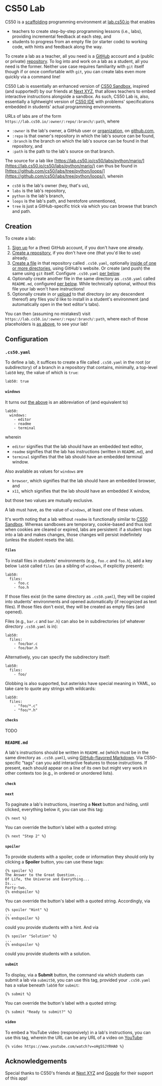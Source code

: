# CS50 Lab

CS50 is a [scaffolding](https://en.wikipedia.org/wiki/Instructional_scaffolding) programming environment at [lab.cs50.io](https://lab.cs50.io/) that enables

* teachers to create step-by-step programming lessons (i.e., labs), providing incremental feedback at each step, and
* students to progress from an empty file (or starter code) to working code, with hints and feedback along the way.

To create a lab as a teacher, all you need is a [GitHub](https://github.com/) account and a (public or private) [repository](https://help.github.com/articles/create-a-repo/). To log into and work on a lab as a student, all you need is the former. Neither use case requires familiarity with `git` itself though if or once comfortable with `git`, you can create labs even more quickly via a command line!

CS50 Lab is essentially an enhanced version of [CS50 Sandbox](sandbox), inspired (and supported!) by our friends at [Next XYZ](https://www.next.xyz/), that allows teachers to embed interactive instructions alongside a sandbox. As such, CS50 Lab is, also, essentially a lightweight version of [CS50 IDE](ide) with problems' specifications embedded in students' actual programming environments.

URLs of labs are of the form `https://lab.cs50.io/:owner/:repo/:branch/:path`, where 

* `:owner` is the lab's owner, a GitHub user or [organization](https://help.github.com/articles/about-organizations/), on [github.com](https://github.com/),
* `:repo` is that owner's repository in which the lab's source can be found,
* `:branch` is the branch on which the lab's source can be found in that repository, and
* `:path` is the path to the lab's source on that branch.

The source for a lab like [https://lab.cs50.io/cs50/labs/python/mario/](https://lab.cs50.io/cs50/labs/python/mario/) can thus be found in [https://github.com/cs50/labs/tree/python/loops/](https://github.com/cs50/labs/tree/python/loops/), wherein

* `cs50` is the lab's owner (hey, that's us),
* `labs` is the lab's repository,
* `python` is the lab's branch,
* `loops` is the lab's path, and heretofore unmentioned,
* `tree` is just a GitHub-specific trick via which you can browse that branch and path.

## Creation

To create a lab:

1. [Sign up](https://github.com/join) for a (free) GitHub account, if you don't have one already.
1. [Create a repository](https://github.com/new), if you don't have one (that you'd like to use) already.
1. [Create a file](https://blog.github.com/2012-12-05-creating-files-on-github/) in that repository called `.cs50.yaml`, optionally [inside of one or more directories](https://github.com/KirstieJane/STEMMRoleModels/wiki/Creating-new-folders-in-GitHub-repository-via-the-browser), using GitHub's website. Or create (and push) the same using `git` itself. Configure `.cs50.yaml` [per below](#cs50-yaml).
1. Optionally create another file in the same directory as `.cs50.yaml` called `README.md`, configured [per below](#cs50-yaml). While technically optional, without this file your lab won't have instructions!
1. Optionally create in or [upload](https://blog.github.com/2016-02-18-upload-files-to-your-repositories/) to that directory (or any descendent thereof) any files you'd like to install in a student's environment (and automatically open in the text editor's tabs).

You can then (assuming no mistakes!) visit `https://lab.cs50.io/:owner/:repo/:branch/:path`, where each of those placeholders is [as above](#cs50-lab), to see your lab!

## Configuration

### `.cs50.yaml`

To define a lab, it suffices to create a file called `.cs50.yaml` in the root (or subdirectory) of a branch in a repository that contains, minimally, a top-level `lab50` key, the value of which is `true`:

```
lab50: true
```

#### `windows`

It turns out [the above](#cs50-yaml) is an abbreviation of (and equivalent to)

```
lab50:
  windows:
    - editor
    - readme
    - terminal
```

wherein

* `editor` signifies that the lab should have an embedded text editor,
* `readme` signifies that the lab has instructions (written in `README.md`), and
* `terminal` signifies that the lab should have an embedded terminal window.

Also available as values for `windows` are 

* `browser`, which signifies that the lab should have an embedded browser, and
* `x11`, which signifies that the lab should have an embedded X window,

but those two values are mutually exclusive.

A lab must have, as the value of `windows`, at least one of these values. 

It's worth noting that a lab without `readme` is functionally similar to [CS50 Sandbox](sandbox). Whereas sandboxes are temporary, cookie-based and thus lost when cookies are cleared or expired, labs are persistent: if a student logs into a lab and makes changes, those changes will persist indefinitely (unless the student resets the lab).

#### `files`

To install files in students' environments (e.g., `foo.c` and `foo.h`), add a key below `lab50` called `files` (as a sibling of `windows`, if explicitly present):

```
lab50:
  files:
    - foo.c
    - foo.h
```

If those files exist (in the same directory as `.cs50.yaml`), they will be copied into students' environments and opened automatically (if recognized as text files). If those files don't exist, they will be created as empty files (and opened).

Files (e.g., `bar.c` and `bar.h`) can also be in subdirectories (of whatever directory `.cs50.yaml` is in):

```
lab50:
  files:
    - foo/bar.c
    - foo/bar.h
```

Alternatively, you can specify the subdirectory itself:

```
lab50:
  files:
    - foo/
```

Globbing is also supported, but asterisks have special meaning in YAML, so take care to quote any strings with wildcards:

```
lab50:
  files:
    - "foo/*.c"
    - "foo/*.h"
```

#### `checks`

TODO

### `README.md`

A lab's instructions should be written in `README.md` (which must be in the same directory as `.cs50.yaml`), using
[GitHub-flavored Markdown](https://guides.github.com/features/mastering-markdown/). Via CS50-specific "tags" can you add interactive features to those instructions. If present, each should appear on a line of its own but might very work in other contexts too (e.g., in ordered or unordered lists).

#### `check`

#### `next`

To paginate a lab's instructions, inserting a **Next** button and hiding, until clicked, everything below it, you can use this tag:

```
{% next %}
```

You can override the button's label with a quoted string:

```
{% next "Step 2" %}
```

#### `spoiler`

To provide students with a spoiler, code or information they should only by clicking a **Spoiler** button, you can use these tags:

```
{% spoiler %}
The Answer to the Great Question... 
Of Life, the Universe and Everything...
Is...
Forty-two.
{% endspoiler %}
```

You can override the button's label with a quoted string. Accordingly, via

```
{% spoiler "Hint" %}
...
{% endspoiler %}
```

could you provide students with a hint. And via 

```
{% spoiler "Solution" %}
...
{% endspoiler %}
```

could you provide students with a solution.

#### `submit`

To display, via a **Submit** button, the command via which students can submit a lab via `submit50`, you can use this tag, provided your `.cs50.yaml` has a value beneath `lab50` for `submit`:

```
{% submit %}
```

You can override the button's label with a quoted string:

```
{% submit "Ready to submit?" %}
```

#### `video`

To embed a YouTube video (responsively) in a lab's instructions, you can use this tag, wherein the URL can be any URL of a video on [YouTube](https://www.youtube.com/):

```
{% video https://www.youtube.com/watch?v=oHg5SJYRHA0 %}
```

## Acknowledgements

Special thanks to CS50's friends at [Next XYZ](https://www.next.xyz/) and [Google](https://www.google.com/) for their support of this app!
